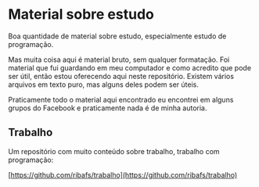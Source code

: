 # Material sobre estudo

Boa quantidade de material sobre estudo, especialmente estudo de programação. 

Mas muita coisa aqui é material bruto, sem qualquer formatação. Foi material que fui guardando em meu computador e como acredito que pode ser útil, então estou oferecendo aqui neste repositório.
Existem vários arquivos em texto puro, mas alguns deles podem ser úteis.

Praticamente todo o material aqui encontrado eu encontrei em alguns grupos do Facebook e praticamente nada é de minha autoria.

## Trabalho

Um repositório com muito conteúdo sobre trabalho, trabalho com programação:

[https://github.com/ribafs/trabalho](https://github.com/ribafs/trabalho)


